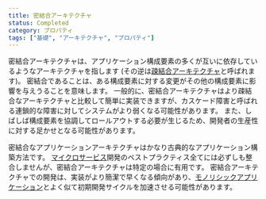 ```yaml
---
title: 密結合アーキテクチャ
status: Completed
category: プロパティ
tags: ["基礎", "アーキテクチャ", "プロパティ"]
---
```


密結合アーキテクチャは、アプリケーション構成要素の多くが互いに依存しているようなアーキテクチャを指します
(その逆は[疎結合アーキテクチャ](/ja/loosely-coupled-architecture/)と呼ばれます)。
密結合であることは、ある構成要素に対する変更がその他の構成要素に影響を与えうることを意味します。
一般的に、密結合アーキテクチャはより疎結合なアーキテクチャと比較して簡単に実装できますが、カスケード障害と呼ばれる連鎖的な障害に対してシステムがより弱くなる可能性があります。
また、しばしば構成要素を協調してロールアウトする必要が生じるため、開発者の生産性に対する足かせとなる可能性があります。

密結合なアプリケーションアーキテクチャはかなり古典的なアプリケーション構築方法です。
[マイクロサービス](/ja/microservices-architecture/)開発のベストプラクティス全てには必ずしも整合しませんが、密結合アーキテクチャは特定の場合に有用です。
密結合アーキテクチャでの開発は、実装がより簡潔で早くなる傾向があり、[モノリシックアプリケーション](/ja/monolithic-apps/)とよく似て初期開発サイクルを加速させる可能性があります。

